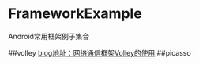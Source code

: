 # FrameworkExample
Android常用框架例子集合

##volley   [blog地址：网络通信框架Volley的使用](http://allenlin.leanote.com/post/a7c75c796ba3)
##picasso
